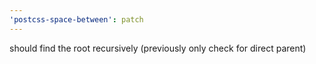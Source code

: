 ```yaml
---
'postcss-space-between': patch
---
```


should find the root recursively (previously only check for direct parent)
